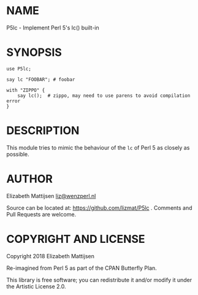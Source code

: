 NAME
====

P5lc - Implement Perl 5's lc() built-in

SYNOPSIS
========

    use P5lc;

    say lc "FOOBAR"; # foobar

    with "ZIPPO" {
        say lc();  # zippo, may need to use parens to avoid compilation error
    }

DESCRIPTION
===========

This module tries to mimic the behaviour of the `lc` of Perl 5 as closely as possible.

AUTHOR
======

Elizabeth Mattijsen <liz@wenzperl.nl>

Source can be located at: https://github.com/lizmat/P5lc . Comments and Pull Requests are welcome.

COPYRIGHT AND LICENSE
=====================

Copyright 2018 Elizabeth Mattijsen

Re-imagined from Perl 5 as part of the CPAN Butterfly Plan.

This library is free software; you can redistribute it and/or modify it under the Artistic License 2.0.

